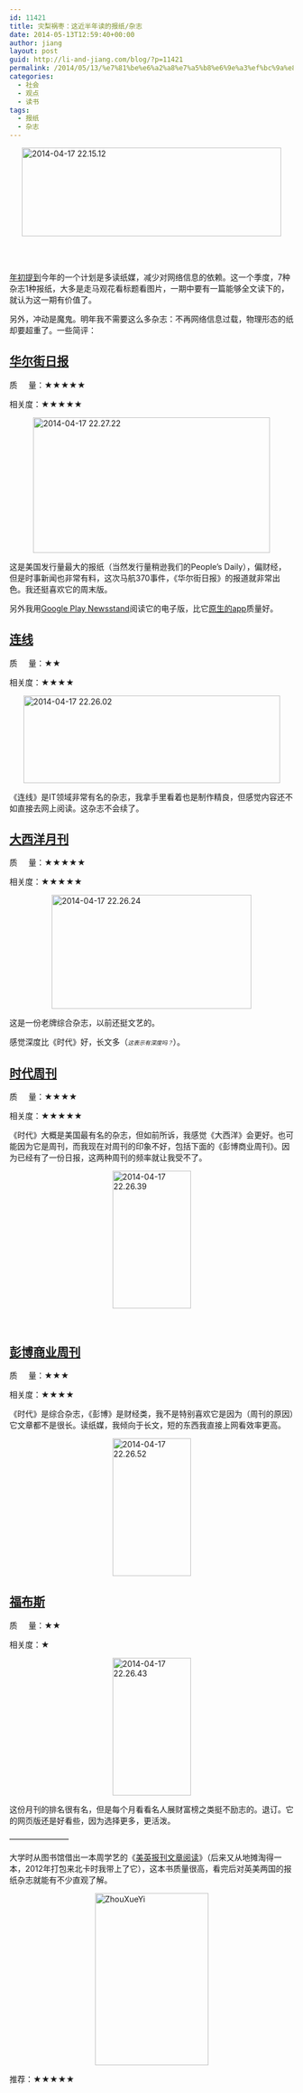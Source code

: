 ```yaml
---
id: 11421
title: 灾梨祸枣：这近半年读的报纸/杂志
date: 2014-05-13T12:59:40+00:00
author: jiang
layout: post
guid: http://li-and-jiang.com/blog/?p=11421
permalink: /2014/05/13/%e7%81%be%e6%a2%a8%e7%a5%b8%e6%9e%a3%ef%bc%9a%e8%bf%99%e8%bf%91%e5%8d%8a%e5%b9%b4%e8%af%bb%e7%9a%84%e6%8a%a5%e7%ba%b8%e6%9d%82%e5%bf%97/
categories:
  - 社会
  - 观点
  - 读书
tags:
  - 报纸
  - 杂志
---
```

[<img title="2014-04-17 22.15.12" style="border-left-width: 0px; border-right-width: 0px; background-image: none; border-bottom-width: 0px; float: none; padding-top: 0px; padding-left: 0px; margin-left: auto; display: block; padding-right: 0px; border-top-width: 0px; margin-right: auto" border="0" alt="2014-04-17 22.15.12" src="http://li-and-jiang.com/blog/wp-content/uploads/2014/05/2014-04-17-22.15.12_thumb.jpg" width="460" height="157" />](http://li-and-jiang.com/blog/wp-content/uploads/2014/05/2014-04-17-22.15.12.jpg)&nbsp; 

&nbsp;

[年初提到](http://li-and-jiang.com/blog/2014/01/29/%E6%8A%A5%E7%BA%B8%E6%9D%82%E5%BF%97%E9%9B%AA/)今年的一个计划是多读纸媒，减少对网络信息的依赖。这一个季度，7种杂志1种报纸，大多是走马观花看标题看图片，一期中要有一篇能够全文读下的，就认为这一期有价值了。

另外，冲动是魔鬼。明年我不需要这么多杂志：不再网络信息过载，物理形态的纸却要超重了。一些简评：

## [华尔街日报](wsj.com)

质&nbsp;&nbsp;&nbsp;&nbsp; 量：★★★★★

相关度：★★★★★

[<img title="2014-04-17 22.27.22" style="border-left-width: 0px; border-right-width: 0px; background-image: none; border-bottom-width: 0px; float: none; padding-top: 0px; padding-left: 0px; margin-left: auto; display: block; padding-right: 0px; border-top-width: 0px; margin-right: auto" border="0" alt="2014-04-17 22.27.22" src="http://li-and-jiang.com/blog/wp-content/uploads/2014/05/2014-04-17-22.27.22_thumb.jpg" width="420" height="240" />](http://li-and-jiang.com/blog/wp-content/uploads/2014/05/2014-04-17-22.27.22.jpg)

这是美国发行量最大的报纸（当然发行量稍逊我们的People&#8217;s Daily），偏财经，但是时事新闻也非常有料，这次马航370事件，《华尔街日报》的报道就非常出色。我还挺喜欢它的周末版。

另外我用[Google Play Newsstand](https://play.google.com/about/newsstand/)阅读它的电子版，比它[原生的app](https://play.google.com/store/apps/details?id=wsj.reader_sp)质量好。

## [连线](http://www.wired.com/)

质&nbsp;&nbsp;&nbsp;&nbsp; 量：★★

相关度：★★★★

[<img title="2014-04-17 22.26.02" style="border-left-width: 0px; border-right-width: 0px; background-image: none; border-bottom-width: 0px; float: none; padding-top: 0px; padding-left: 0px; margin-left: auto; display: block; padding-right: 0px; border-top-width: 0px; margin-right: auto" border="0" alt="2014-04-17 22.26.02" src="http://li-and-jiang.com/blog/wp-content/uploads/2014/05/2014-04-17-22.26.02_thumb.jpg" width="455" height="155" />](http://li-and-jiang.com/blog/wp-content/uploads/2014/05/2014-04-17-22.26.02.jpg)

《连线》是IT领域非常有名的杂志，我拿手里看着也是制作精良，但感觉内容还不如直接去网上阅读。这杂志不会续了。

## [大西洋月刊](http://www.theatlantic.com/)

质&nbsp;&nbsp;&nbsp;&nbsp; 量：★★★★★

相关度：★★★★★

[<img title="2014-04-17 22.26.24" style="border-left-width: 0px; border-right-width: 0px; background-image: none; border-bottom-width: 0px; float: none; padding-top: 0px; padding-left: 0px; margin-left: auto; display: block; padding-right: 0px; border-top-width: 0px; margin-right: auto" border="0" alt="2014-04-17 22.26.24" src="http://li-and-jiang.com/blog/wp-content/uploads/2014/05/2014-04-17-22.26.24_thumb.jpg" width="354" height="202" />](http://li-and-jiang.com/blog/wp-content/uploads/2014/05/2014-04-17-22.26.24.jpg)

这是一份老牌综合杂志，以前还挺文艺的。

感觉深度比《时代》好，长文多（_<font size="1">这表示有深度吗？</font>_）。

## [时代周刊](http://time.com/)

质&nbsp;&nbsp;&nbsp;&nbsp; 量：★★★★

相关度：★★★★★

《时代》大概是美国最有名的杂志，但如前所诉，我感觉《大西洋》会更好。也可能因为它是周刊，而我现在对周刊的印象不好，包括下面的《彭博商业周刊》。因为已经有了一份日报，这两种周刊的频率就让我受不了。

[<img title="2014-04-17 22.26.39" style="border-left-width: 0px; border-right-width: 0px; background-image: none; border-bottom-width: 0px; float: none; padding-top: 0px; padding-left: 0px; margin-left: auto; display: block; padding-right: 0px; border-top-width: 0px; margin-right: auto" border="0" alt="2014-04-17 22.26.39" src="http://li-and-jiang.com/blog/wp-content/uploads/2014/05/2014-04-17-22.26.39_thumb.jpg" width="139" height="244" />](http://li-and-jiang.com/blog/wp-content/uploads/2014/05/2014-04-17-22.26.39.jpg)

&nbsp;

## <a href="http://www.businessweek.com/" target="_blank">彭博商业周刊</a>

质&nbsp;&nbsp;&nbsp;&nbsp; 量：★★★

相关度：★★★★

《时代》是综合杂志，《彭博》是财经类，我不是特别喜欢它是因为（周刊的原因）它文章都不是很长。读纸媒，我倾向于长文，短的东西我直接上网看效率更高。

[<img title="2014-04-17 22.26.52" style="border-left-width: 0px; border-right-width: 0px; background-image: none; border-bottom-width: 0px; float: none; padding-top: 0px; padding-left: 0px; margin-left: auto; display: block; padding-right: 0px; border-top-width: 0px; margin-right: auto" border="0" alt="2014-04-17 22.26.52" src="http://li-and-jiang.com/blog/wp-content/uploads/2014/05/2014-04-17-22.26.52_thumb.jpg" width="139" height="244" />](http://li-and-jiang.com/blog/wp-content/uploads/2014/05/2014-04-17-22.26.52.jpg)

## <a href="http://www.forbes.com/" target="_blank">福布斯</a>

质&nbsp;&nbsp;&nbsp;&nbsp; 量：★★

相关度：★

[<img title="2014-04-17 22.26.43" style="border-left-width: 0px; border-right-width: 0px; background-image: none; border-bottom-width: 0px; float: none; padding-top: 0px; padding-left: 0px; margin-left: auto; display: block; padding-right: 0px; border-top-width: 0px; margin-right: auto" border="0" alt="2014-04-17 22.26.43" src="http://li-and-jiang.com/blog/wp-content/uploads/2014/05/2014-04-17-22.26.43_thumb.jpg" width="139" height="244" />](http://li-and-jiang.com/blog/wp-content/uploads/2014/05/2014-04-17-22.26.43.jpg)

这份月刊的排名很有名，但是每个月看看名人展财富榜之类挺不励志的。退订。它的网页版还是好看些，因为选择更多，更活泼。

&#8212;&#8212;&#8212;&#8212;&#8212;&#8212;&#8212;&#8211;

大学时从图书馆借出一本周学艺的《<a href="http://book.douban.com/subject/4933021/" target="_blank">美英报刊文章阅读</a>》（后来又从地摊淘得一本，2012年打包来北卡时我带上了它），这本书质量很高，看完后对英美两国的报纸杂志就能有不少直观了解。

[<img title="ZhouXueYi" style="border-left-width: 0px; border-right-width: 0px; background-image: none; border-bottom-width: 0px; float: none; padding-top: 0px; padding-left: 0px; margin-left: auto; display: block; padding-right: 0px; border-top-width: 0px; margin-right: auto" border="0" alt="ZhouXueYi" src="http://li-and-jiang.com/blog/wp-content/uploads/2014/05/ZhouXueYi_thumb.jpg" width="201" height="305" />](http://li-and-jiang.com/blog/wp-content/uploads/2014/05/ZhouXueYi.jpg)

推荐：★★★★★